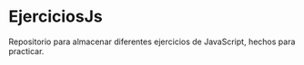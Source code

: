 # EjerciciosJs
Repositorio para almacenar diferentes ejercicios de JavaScript, hechos para practicar.
